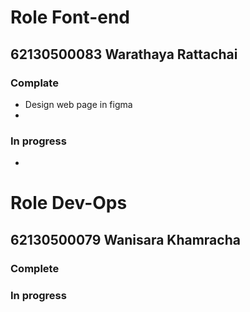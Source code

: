 # Role Font-end<br>
## 62130500083 Warathaya Rattachai<br>

### Complate
- Design web page in figma<br>
- 

### In progress
- 

# Role Dev-Ops<br>
## 62130500079 Wanisara Khamracha<br>

### Complete

### In progress
